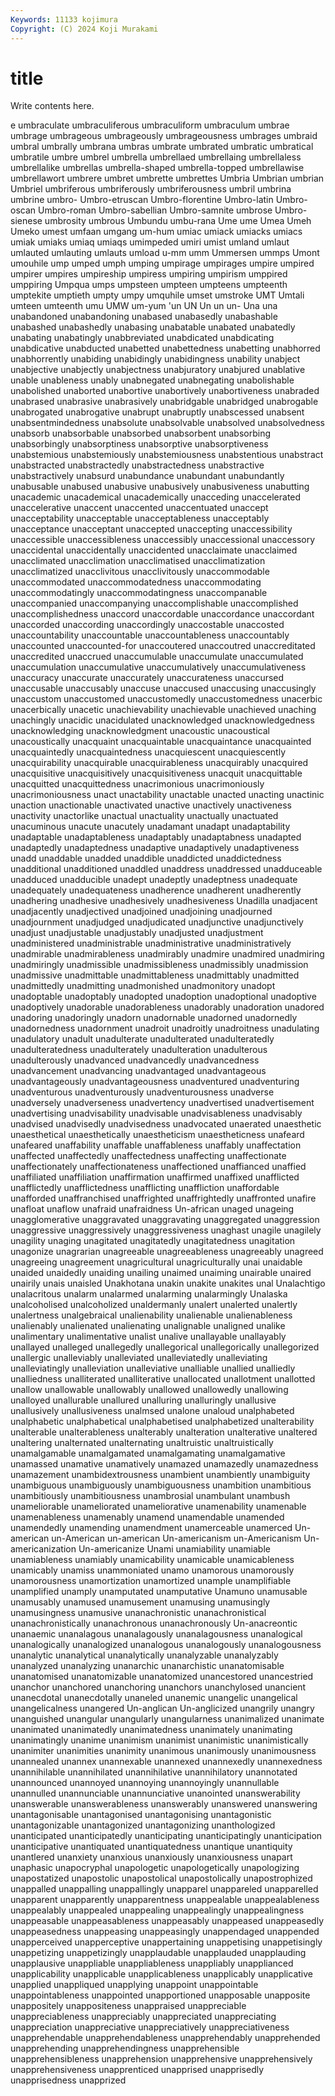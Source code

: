 ```yaml
---
Keywords: 11133 kojimura
Copyright: (C) 2024 Koji Murakami
---
```


# title

Write contents here.



e umbraculate umbraculiferous umbraculiform umbraculum umbrae umbrage umbrageous umbrageously
umbrageousness umbrages umbraid umbral umbrally umbrana umbras umbrate umbrated umbratic
umbratical umbratile umbre umbrel umbrella umbrellaed umbrellaing umbrellaless umbrellalike umbrellas
umbrella-shaped umbrella-topped umbrellawise umbrellawort umbrere umbret umbrette umbrettes Umbria Umbrian
umbrian Umbriel umbriferous umbriferously umbriferousness umbril umbrina umbrine umbro- Umbro-etruscan
Umbro-florentine Umbro-latin Umbro-oscan Umbro-roman Umbro-sabellian Umbro-samnite umbrose Umbro-sienese umbrosity umbrous
Umbundu umbu-rana Ume ume Umea Umeh Umeko umest umfaan umgang
um-hum umiac umiack umiacks umiacs umiak umiaks umiaq umiaqs umimpeded
umiri umist umland umlaut umlauted umlauting umlauts umload u-mm umm
Ummersen ummps Umont umouhile ump umped umph umping umpirage umpirages
umpire umpired umpirer umpires umpireship umpiress umpiring umpirism umppired umppiring
Umpqua umps umpsteen umpteen umpteens umpteenth umptekite umptieth umpty umpy
umquhile umset umstroke UMT Umtali umteen umteenth umu UMW um-yum
'un UN Un un un- Una una unabandoned unabandoning unabased
unabasedly unabashable unabashed unabashedly unabasing unabatable unabated unabatedly unabating unabatingly
unabbreviated unabdicated unabdicating unabdicative unabducted unabetted unabettedness unabetting unabhorred unabhorrently
unabiding unabidingly unabidingness unability unabject unabjective unabjectly unabjectness unabjuratory unabjured
unablative unable unableness unably unabnegated unabnegating unabolishable unabolished unaborted unabortive
unabortively unabortiveness unabraded unabrased unabrasive unabrasively unabridgable unabridged unabrogable unabrogated
unabrogative unabrupt unabruptly unabscessed unabsent unabsentmindedness unabsolute unabsolvable unabsolved unabsolvedness
unabsorb unabsorbable unabsorbed unabsorbent unabsorbing unabsorbingly unabsorptiness unabsorptive unabsorptiveness unabstemious
unabstemiously unabstemiousness unabstentious unabstract unabstracted unabstractedly unabstractedness unabstractive unabstractively unabsurd
unabundance unabundant unabundantly unabusable unabused unabusive unabusively unabusiveness unabutting unacademic
unacademical unacademically unacceding unaccelerated unaccelerative unaccent unaccented unaccentuated unaccept unacceptability
unacceptable unacceptableness unacceptably unacceptance unacceptant unaccepted unaccepting unaccessibility unaccessible unaccessibleness
unaccessibly unaccessional unaccessory unaccidental unaccidentally unaccidented unacclaimate unacclaimed unacclimated unacclimation
unacclimatised unacclimatization unacclimatized unacclivitous unacclivitously unaccommodable unaccommodated unaccommodatedness unaccommodating unaccommodatingly
unaccommodatingness unaccompanable unaccompanied unaccompanying unaccomplishable unaccomplished unaccomplishedness unaccord unaccordable unaccordance
unaccordant unaccorded unaccording unaccordingly unaccostable unaccosted unaccountability unaccountable unaccountableness unaccountably
unaccounted unaccounted-for unaccoutered unaccoutred unaccreditated unaccredited unaccrued unaccumulable unaccumulate unaccumulated
unaccumulation unaccumulative unaccumulatively unaccumulativeness unaccuracy unaccurate unaccurately unaccurateness unaccursed unaccusable
unaccusably unaccuse unaccused unaccusing unaccusingly unaccustom unaccustomed unaccustomedly unaccustomedness unacerbic
unacerbically unacetic unachievability unachievable unachieved unaching unachingly unacidic unacidulated unacknowledged
unacknowledgedness unacknowledging unacknowledgment unacoustic unacoustical unacoustically unacquaint unacquaintable unacquaintance unacquainted
unacquaintedly unacquaintedness unacquiescent unacquiescently unacquirability unacquirable unacquirableness unacquirably unacquired unacquisitive
unacquisitively unacquisitiveness unacquit unacquittable unacquitted unacquittedness unacrimonious unacrimoniously unacrimoniousness unact
unactability unactable unacted unacting unactinic unaction unactionable unactivated unactive unactively
unactiveness unactivity unactorlike unactual unactuality unactually unactuated unacuminous unacute unacutely
unadamant unadapt unadaptability unadaptable unadaptableness unadaptably unadaptabness unadapted unadaptedly unadaptedness
unadaptive unadaptively unadaptiveness unadd unaddable unadded unaddible unaddicted unaddictedness unadditional
unadditioned unaddled unaddress unaddressed unadduceable unadduced unadducible unadept unadeptly unadeptness
unadequate unadequately unadequateness unadherence unadherent unadherently unadhering unadhesive unadhesively unadhesiveness
Unadilla unadjacent unadjacently unadjectived unadjoined unadjoining unadjourned unadjournment unadjudged unadjudicated
unadjunctive unadjunctively unadjust unadjustable unadjustably unadjusted unadjustment unadministered unadministrable unadministrative
unadministratively unadmirable unadmirableness unadmirably unadmire unadmired unadmiring unadmiringly unadmissible unadmissibleness
unadmissibly unadmission unadmissive unadmittable unadmittableness unadmittably unadmitted unadmittedly unadmitting unadmonished
unadmonitory unadopt unadoptable unadoptably unadopted unadoption unadoptional unadoptive unadoptively unadorable
unadorableness unadorably unadoration unadored unadoring unadoringly unadorn unadornable unadorned unadornedly
unadornedness unadornment unadroit unadroitly unadroitness unadulating unadulatory unadult unadulterate unadulterated
unadulteratedly unadulteratedness unadulterately unadulteration unadulterous unadulterously unadvanced unadvancedly unadvancedness unadvancement
unadvancing unadvantaged unadvantageous unadvantageously unadvantageousness unadventured unadventuring unadventurous unadventurously unadventurousness
unadverse unadversely unadverseness unadvertency unadvertised unadvertisement unadvertising unadvisability unadvisable unadvisableness
unadvisably unadvised unadvisedly unadvisedness unadvocated unaerated unaesthetic unaesthetical unaesthetically unaestheticism
unaestheticness unafeard unafeared unaffability unaffable unaffableness unaffably unaffectation unaffected unaffectedly
unaffectedness unaffecting unaffectionate unaffectionately unaffectionateness unaffectioned unaffianced unaffied unaffiliated unaffiliation
unaffirmation unaffirmed unaffixed unafflicted unafflictedly unafflictedness unafflicting unaffliction unaffordable unafforded
unaffranchised unaffrighted unaffrightedly unaffronted unafire unafloat unaflow unafraid unafraidness Un-african
unaged unageing unagglomerative unaggravated unaggravating unaggregated unaggression unaggressive unaggressively unaggressiveness
unaghast unagile unagilely unagility unaging unagitated unagitatedly unagitatedness unagitation unagonize
unagrarian unagreeable unagreeableness unagreeably unagreed unagreeing unagreement unagricultural unagriculturally unai
unaidable unaided unaidedly unaiding unailing unaimed unaiming unairable unaired unairily
unais unaisled Unakhotana unakin unakite unakites unal Unalachtigo unalacritous unalarm
unalarmed unalarming unalarmingly Unalaska unalcoholised unalcoholized unaldermanly unalert unalerted unalertly
unalertness unalgebraical unalienability unalienable unalienableness unalienably unalienated unalienating unalignable unaligned
unalike unalimentary unalimentative unalist unalive unallayable unallayably unallayed unalleged unallegedly
unallegorical unallegorically unallegorized unallergic unalleviably unalleviated unalleviatedly unalleviating unalleviatingly unalleviation
unalleviative unalliable unallied unalliedly unalliedness unalliterated unalliterative unallocated unallotment unallotted
unallow unallowable unallowably unallowed unallowedly unallowing unalloyed unallurable unallured unalluring
unalluringly unallusive unallusively unallusiveness unalmsed unalone unaloud unalphabeted unalphabetic unalphabetical
unalphabetised unalphabetized unalterability unalterable unalterableness unalterably unalteration unalterative unaltered unaltering
unalternated unalternating unaltruistic unaltruistically unamalgamable unamalgamated unamalgamating unamalgamative unamassed unamative
unamatively unamazed unamazedly unamazedness unamazement unambidextrousness unambient unambiently unambiguity unambiguous
unambiguously unambiguousness unambition unambitious unambitiously unambitiousness unambrosial unambulant unambush unameliorable
unameliorated unameliorative unamenability unamenable unamenableness unamenably unamend unamendable unamended unamendedly
unamending unamendment unamerceable unamerced Un-american un-American un-american Un-americanism un-Americanism Un-americanization
Un-americanize Unami unamiability unamiable unamiableness unamiably unamicability unamicable unamicableness unamicably
unamiss unammoniated unamo unamorous unamorously unamorousness unamortization unamortized unample unamplifiable
unamplified unamply unamputated unamputative Unamuno unamusable unamusably unamused unamusement unamusing
unamusingly unamusingness unamusive unanachronistic unanachronistical unanachronistically unanachronous unanachronously Un-anacreontic unanaemic
unanalagous unanalagously unanalagousness unanalogical unanalogically unanalogized unanalogous unanalogously unanalogousness unanalytic
unanalytical unanalytically unanalyzable unanalyzably unanalyzed unanalyzing unanarchic unanarchistic unanatomisable unanatomised
unanatomizable unanatomized unancestored unancestried unanchor unanchored unanchoring unanchors unanchylosed unancient
unanecdotal unanecdotally unaneled unanemic unangelic unangelical unangelicalness unangered Un-anglican Un-anglicized
unangrily unangry unanguished unangular unangularly unangularness unanimalized unanimate unanimated unanimatedly
unanimatedness unanimately unanimating unanimatingly unanime unanimism unanimist unanimistic unanimistically unanimiter
unanimities unanimity unanimous unanimously unanimousness unannealed unannex unannexable unannexed unannexedly
unannexedness unannihilable unannihilated unannihilative unannihilatory unannotated unannounced unannoyed unannoying unannoyingly
unannullable unannulled unannunciable unannunciative unanointed unanswerability unanswerable unanswerableness unanswerably unanswered
unanswering unantagonisable unantagonised unantagonising unantagonistic unantagonizable unantagonized unantagonizing unanthologized unanticipated
unanticipatedly unanticipating unanticipatingly unanticipation unanticipative unantiquated unantiquatedness unantique unantiquity unantlered
unanxiety unanxious unanxiously unanxiousness unapart unaphasic unapocryphal unapologetic unapologetically unapologizing
unapostatized unapostolic unapostolical unapostolically unapostrophized unappalled unappalling unappallingly unapparel unappareled
unapparelled unapparent unapparently unapparentness unappealable unappealableness unappealably unappealed unappealing unappealingly
unappealingness unappeasable unappeasableness unappeasably unappeased unappeasedly unappeasedness unappeasing unappeasingly unappendaged
unappended unapperceived unapperceptive unappertaining unappetising unappetisingly unappetizing unappetizingly unapplaudable unapplauded
unapplauding unapplausive unappliable unappliableness unappliably unapplianced unapplicability unapplicable unapplicableness unapplicably
unapplicative unapplied unappliqued unapplying unappoint unappointable unappointableness unappointed unapportioned unapposable
unapposite unappositely unappositeness unappraised unappreciable unappreciableness unappreciably unappreciated unappreciating unappreciation
unappreciative unappreciatively unappreciativeness unapprehendable unapprehendableness unapprehendably unapprehended unapprehending unapprehendingness unapprehensible
unapprehensibleness unapprehension unapprehensive unapprehensively unapprehensiveness unapprenticed unapprised unapprisedly unapprisedness unapprized
